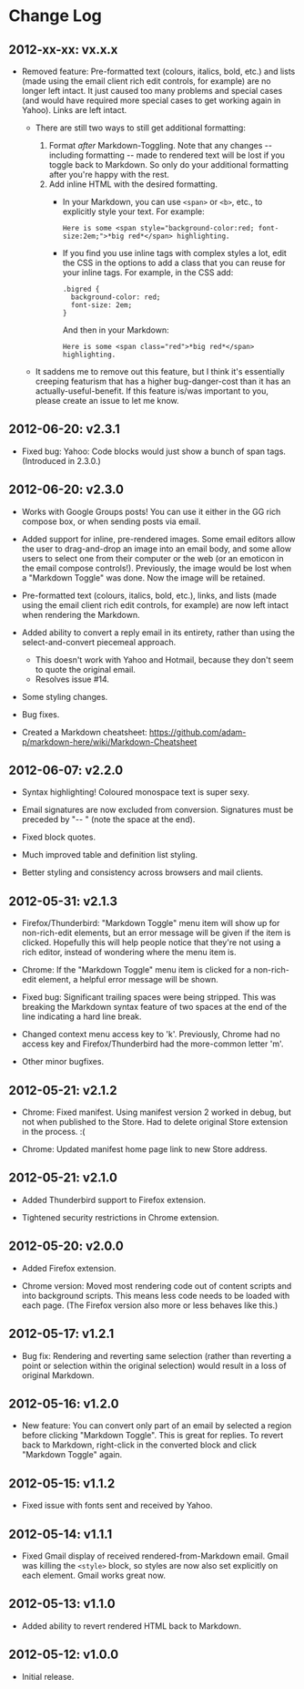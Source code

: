 
Change Log
==========

2012-xx-xx: vx.x.x
------------------

* Removed feature: Pre-formatted text (colours, italics, bold, etc.) and lists (made using the email client rich edit controls, for example) are no longer left intact. It just caused too many problems and special cases (and would have required more special cases to get working again in Yahoo). Links are left intact.

  - There are still two ways to still get additional formatting:
      1. Format *after* Markdown-Toggling. Note that any changes -- including formatting -- made to rendered text will be lost if you toggle back to Markdown. So only do your additional formatting after you're happy with the rest.
      2. Add inline HTML with the desired formatting.
         * In your Markdown, you can use `<span>` or `<b>`, etc., to explicitly style your text. For example:
           
             ```
             Here is some <span style="background-color:red; font-size:2em;">*big red*</span> highlighting.
             ```
         * If you find you use inline tags with complex styles a lot, edit the CSS in the options to add a class that you can reuse for your inline tags. For example, in the CSS add:
   
             ```
             .bigred {
               background-color: red;
               font-size: 2em;
             }
             ```
   
             And then in your Markdown:

             ```
             Here is some <span class="red">*big red*</span> highlighting.
             ```
           
  - It saddens me to remove out this feature, but I think it's essentially creeping featurism that has a higher bug-danger-cost than it has an actually-useful-benefit. If this feature is/was important to you, please create an issue to let me know.

2012-06-20: v2.3.1
------------------

* Fixed bug: Yahoo: Code blocks would just show a bunch of span tags. (Introduced in 2.3.0.)

2012-06-20: v2.3.0
------------------

* Works with Google Groups posts! You can use it either in the GG rich compose box, or when sending posts via email. 

* Added support for inline, pre-rendered images. Some email editors allow the user to drag-and-drop an image into an email body, and some allow users to select one from their computer or the web (or an emoticon in the email compose controls!). Previously, the image would be lost when a "Markdown Toggle" was done. Now the image will be retained.

* Pre-formatted text (colours, italics, bold, etc.), links, and lists (made using the email client rich edit controls, for example) are now left intact when rendering the Markdown.

* Added ability to convert a reply email in its entirety, rather than using the select-and-convert piecemeal approach. 
  - This doesn't work with Yahoo and Hotmail, because they don't seem to quote the original email.
  - Resolves issue #14.

* Some styling changes.

* Bug fixes.

* Created a Markdown cheatsheet: https://github.com/adam-p/markdown-here/wiki/Markdown-Cheatsheet


2012-06-07: v2.2.0
------------------

* Syntax highlighting! Coloured monospace text is super sexy.

* Email signatures are now excluded from conversion. Signatures must be preceded by "-- " (note the space at the end).

* Fixed block quotes.

* Much improved table and definition list styling.

* Better styling and consistency across browsers and mail clients.


2012-05-31: v2.1.3
------------------

* Firefox/Thunderbird: "Markdown Toggle" menu item will show up for non-rich-edit elements, but an error message will be given if the item is clicked. Hopefully this will help people notice that they're not using a rich editor, instead of wondering where the menu item is.

* Chrome: If the "Markdown Toggle" menu item is clicked for a non-rich-edit element, a helpful error message will be shown.

* Fixed bug: Significant trailing spaces were being stripped. This was breaking the Markdown syntax feature of two spaces at the end of the line indicating a hard line break.

* Changed context menu access key to 'k'. Previously, Chrome had no access key and Firefox/Thunderbird had the more-common letter 'm'.

* Other minor bugfixes.


2012-05-21: v2.1.2
------------------

* Chrome: Fixed manifest. Using manifest version 2 worked in debug, but not when published to the Store. Had to delete original Store extension in the process. :(

* Chrome: Updated manifest home page link to new Store address.


2012-05-21: v2.1.0
------------------

* Added Thunderbird support to Firefox extension.

* Tightened security restrictions in Chrome extension.


2012-05-20: v2.0.0
------------------

* Added Firefox extension.

* Chrome version: Moved most rendering code out of content scripts and into background scripts. This means less code needs to be loaded with each page. (The Firefox version also more or less behaves like this.)


2012-05-17: v1.2.1
------------------

* Bug fix: Rendering and reverting same selection (rather than reverting a point or selection within the original selection) would result in a loss of original Markdown.


2012-05-16: v1.2.0
------------------

* New feature: You can convert only part of an email by selected a region before clicking "Markdown Toggle". This is great for replies. To revert back to Markdown, right-click in the converted block and click "Markdown Toggle" again.


2012-05-15: v1.1.2
------------------

* Fixed issue with fonts sent and received by Yahoo.


2012-05-14: v1.1.1
------------------

* Fixed Gmail display of received rendered-from-Markdown email. Gmail was killing the `<style>` block, so styles are now also set explicitly on each element. Gmail works great now.


2012-05-13: v1.1.0
------------------

* Added ability to revert rendered HTML back to Markdown.


2012-05-12: v1.0.0
------------------

* Initial release.

